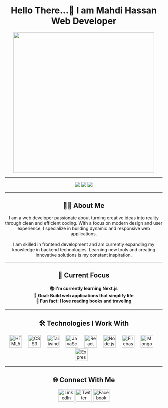 <h1 align="center">Hello There...👋 I am Mahdi Hassan <br> Web Developer</h1>

<div align="center">
  <img height="450" src="https://media.licdn.com/dms/image/C4E12AQErJsYayDutVg/article-cover_image-shrink_600_2000/0/1651835064260?e=2147483647&v=beta&t=PD7NGwk2Vh3xOA9gxf8uUsLsAt-Bvak1Hm3ruoGSxuY" />
</div>

---

<div align="center">
  
  <!-- GitHub Stats & Top Languages side-by-side -->
  <img src="https://github-readme-stats.vercel.app/api?username=mahdihasan333&show_icons=true&theme=midnight-purple&border_radius=12" />
  <img src="https://github-readme-stats.vercel.app/api/top-langs/?username=mahdihasan333&layout=compact&theme=midnight-purple" />
  

  <!-- GitHub Streak -->
  <img src="https://streak-stats.demolab.com?user=mahdihasan333&theme=midnight-purple&hide_border=true&date_format=M%20j%5B%2C%20Y%5D&card_height=220" />

</div>

---

<h2 align="center">👨‍💻 About Me</h2>

<p align="center">
  I am a web developer passionate about turning creative ideas into reality through clean and efficient coding. With a focus on modern design and user experience, I specialize in building dynamic and responsive web applications. <br><br>
  I am skilled in frontend development and am currently expanding my knowledge in backend technologies. Learning new tools and creating innovative solutions is my constant inspiration.
</p>

---

<h2 align="center">🎯 Current Focus</h2>

<h4 align="center">
  📚 I'm currently learning Next.js <br> 
  🎯 Goal: Build web applications that simplify life <br> 
  🎲 Fun fact: I love reading books and traveling
</h4>

---

<h2 align="center">🛠️ Technologies I Work With</h2>

<div align="center">
  <img src="https://cdn.jsdelivr.net/gh/devicons/devicon/icons/html5/html5-original.svg" height="40" alt="HTML5" />
  <img width="12" />
  <img src="https://cdn.jsdelivr.net/gh/devicons/devicon/icons/css3/css3-original.svg" height="40" alt="CSS3" />
  <img width="12" />
  <img src="https://cdn.simpleicons.org/tailwindcss/06B6D4" height="40" alt="Tailwind CSS" />
  <img width="12" />
  <img src="https://cdn.jsdelivr.net/gh/devicons/devicon/icons/javascript/javascript-original.svg" height="40" alt="JavaScript" />
  <img width="12" />
  <img src="https://cdn.jsdelivr.net/gh/devicons/devicon/icons/react/react-original.svg" height="40" alt="React" />
  <img width="12" />
  <img src="https://cdn.jsdelivr.net/gh/devicons/devicon/icons/nodejs/nodejs-original.svg" height="40" alt="Node.js" />
  <img width="12" />
  <img src="https://cdn.jsdelivr.net/gh/devicons/devicon/icons/firebase/firebase-plain.svg" height="40" alt="Firebase" />
  <img width="12" />
  <img src="https://cdn.jsdelivr.net/gh/devicons/devicon/icons/mongodb/mongodb-original.svg" height="40" alt="MongoDB" />
  <img width="12" />
  <img src="https://cdn.simpleicons.org/express/000000" height="40" alt="Express.js" />
  <img width="12" />
</div>

---

<h2 align="center">🌐 Connect With Me</h2>

<div align="center">
  <a href="https://www.linkedin.com/in/md-mahdi-hassan-rafi-0581a4299/" target="_blank">
    <img src="https://raw.githubusercontent.com/maurodesouza/profile-readme-generator/master/src/assets/icons/social/linkedin/default.svg" width="52" height="40" alt="LinkedIn" />
  </a>
  <a href="https://x.com/MahdiHassanDev" target="_blank">
    <img src="https://raw.githubusercontent.com/maurodesouza/profile-readme-generator/master/src/assets/icons/social/twitter/default.svg" width="52" height="40" alt="Twitter" />
  </a>
  <a href="https://www.facebook.com/mahdi1hassan" target="_blank">
    <img src="https://raw.githubusercontent.com/maurodesouza/profile-readme-generator/master/src/assets/icons/social/facebook/default.svg" width="52" height="40" alt="Facebook" />
  </a>
</div>
